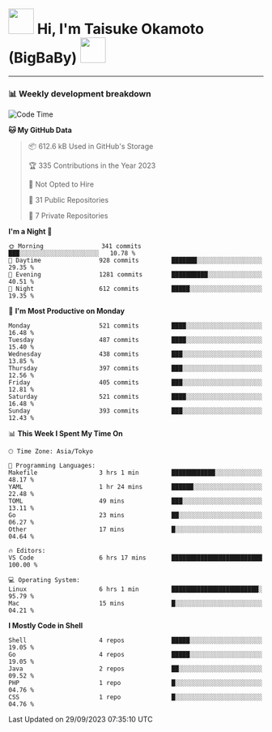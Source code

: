 <!-- Title -->
<h1>
    <img src="https://media.tenor.com/TlyRveJkgo4AAAAi/cloud-cloud-strife.gif" width="50"/> 
    Hi, I'm Taisuke Okamoto (BigBaBy) 
    <img src="https://media.tenor.com/TlyRveJkgo4AAAAi/cloud-cloud-strife.gif" width="50"/>
</h1>

---

<h3> 📊 Weekly development breakdown </h3>
<!-- waka-readme-stats -->

<!--START_SECTION:waka-->
![Code Time](http://img.shields.io/badge/Code%20Time-1%2C625%20hrs%2010%20mins-blue)

**🐱 My GitHub Data** 

> 📦 612.6 kB Used in GitHub's Storage 
 > 
> 🏆 335 Contributions in the Year 2023
 > 
> 🚫 Not Opted to Hire
 > 
> 📜 31 Public Repositories 
 > 
> 🔑 7 Private Repositories 
 > 
**I'm a Night 🦉** 

```text
🌞 Morning                341 commits         ███░░░░░░░░░░░░░░░░░░░░░░   10.78 % 
🌆 Daytime                928 commits         ███████░░░░░░░░░░░░░░░░░░   29.35 % 
🌃 Evening                1281 commits        ██████████░░░░░░░░░░░░░░░   40.51 % 
🌙 Night                  612 commits         █████░░░░░░░░░░░░░░░░░░░░   19.35 % 
```
📅 **I'm Most Productive on Monday** 

```text
Monday                   521 commits         ████░░░░░░░░░░░░░░░░░░░░░   16.48 % 
Tuesday                  487 commits         ████░░░░░░░░░░░░░░░░░░░░░   15.40 % 
Wednesday                438 commits         ███░░░░░░░░░░░░░░░░░░░░░░   13.85 % 
Thursday                 397 commits         ███░░░░░░░░░░░░░░░░░░░░░░   12.56 % 
Friday                   405 commits         ███░░░░░░░░░░░░░░░░░░░░░░   12.81 % 
Saturday                 521 commits         ████░░░░░░░░░░░░░░░░░░░░░   16.48 % 
Sunday                   393 commits         ███░░░░░░░░░░░░░░░░░░░░░░   12.43 % 
```


📊 **This Week I Spent My Time On** 

```text
🕑︎ Time Zone: Asia/Tokyo

💬 Programming Languages: 
Makefile                 3 hrs 1 min         ████████████░░░░░░░░░░░░░   48.17 % 
YAML                     1 hr 24 mins        ██████░░░░░░░░░░░░░░░░░░░   22.48 % 
TOML                     49 mins             ███░░░░░░░░░░░░░░░░░░░░░░   13.11 % 
Go                       23 mins             ██░░░░░░░░░░░░░░░░░░░░░░░   06.27 % 
Other                    17 mins             █░░░░░░░░░░░░░░░░░░░░░░░░   04.64 % 

🔥 Editors: 
VS Code                  6 hrs 17 mins       █████████████████████████   100.00 % 

💻 Operating System: 
Linux                    6 hrs 1 min         ████████████████████████░   95.79 % 
Mac                      15 mins             █░░░░░░░░░░░░░░░░░░░░░░░░   04.21 % 
```

**I Mostly Code in Shell** 

```text
Shell                    4 repos             █████░░░░░░░░░░░░░░░░░░░░   19.05 % 
Go                       4 repos             █████░░░░░░░░░░░░░░░░░░░░   19.05 % 
Java                     2 repos             ██░░░░░░░░░░░░░░░░░░░░░░░   09.52 % 
PHP                      1 repo              █░░░░░░░░░░░░░░░░░░░░░░░░   04.76 % 
CSS                      1 repo              █░░░░░░░░░░░░░░░░░░░░░░░░   04.76 % 
```




 Last Updated on 29/09/2023 07:35:10 UTC
<!--END_SECTION:waka-->
